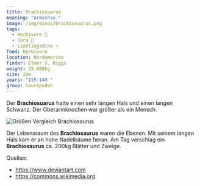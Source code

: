 ```yaml
---
title: Brachiosuarus
meaning: "Armechse "
image: /img/dinos/brachiosuarus.png
tags:
  - Herbivore 🌿
  - Jura 🦴
  - Lieblingsdino ⭐
food: Herbivore
location: Nordamerika
finder: Elmer S. Riggs
weight: 35.000kg
size: 28m
years: "155-140 "
group: Sauropoden
---
```

 Der **Brachiosuarus** hatte einen sehr langen Hals und einen langen Schwanz. Der Oberarmknochen war größer als ein Mensch.

![Größen Vergleich Brachiosaurus ](/img/dinos/brachiosaurus-vergleich.png)

Der Lebensraum des **Brachiosaurus** waren die Ebenen. Mit seinem langen Hals kam er an hohe Nadelbäume heran. Am Tag verschlag ein **Brachiosaurus** ca. 200kg Blätter und Zweige.

Quellen:

* <https://www.deviantart.com>
* <https://commons.wikimedia.org>